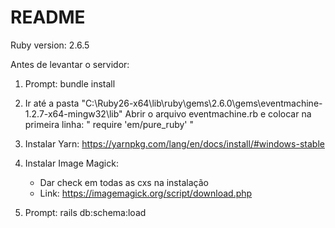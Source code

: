 # README

Ruby version: 2.6.5

Antes de levantar o servidor:
1) Prompt: bundle install

2) Ir até a pasta "C:\Ruby26-x64\lib\ruby\gems\2.6.0\gems\eventmachine-1.2.7-x64-mingw32\lib"
	Abrir o arquivo eventmachine.rb e colocar na primeira linha: " require 'em/pure_ruby' "

3) Instalar Yarn:
	https://yarnpkg.com/lang/en/docs/install/#windows-stable

4) Instalar Image Magick:
	- Dar check em todas as cxs na instalação
	- Link: https://imagemagick.org/script/download.php

5) Prompt: rails db:schema:load
